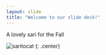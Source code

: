 ```yaml
---
layout: slide
title: "Welcome to our slide deck!"
---
```


A lovely sari for the Fall

![saritocat](https://octodex.github.com/images/saritocat.png)
{: .center}
